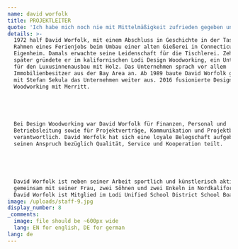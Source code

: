 ```yaml
---
name: david worfolk
title: PROJEKTLEITER
quote: 'Ich habe mich noch nie mit Mittelmäßigkeit zufrieden gegeben und stelle mir stets selbst die Herausforderung, die nächste Ebene an Qualität, Schönheit und Perfektion zu erreichen.'
details: >-
  1972 half David Worfolk, mit einem Abschluss in Geschichte in der Tasche, im
  Rahmen eines Ferienjobs beim Umbau einer alten Gießerei in Connecticut in ein
  Eigenheim. Damals erwachte seine Leidenschaft für die Tischlerei. Zehn Jahre
  später gründete er im kalifornischen Lodi Design Woodworking, ein Unternehmen
  für den Luxusinnenausbau mit Holz. Das Unternehmen sprach vor allem
  Immobilienbesitzer aus der Bay Area an. Ab 1989 baute David Worfolk gemeinsam
  mit Stefan Sekula das Unternehmen weiter aus. 2016 fusionierte Design
  Woodworking mit Merritt.





  Bei Design Woodworking war David Worfolk für Finanzen, Personal und
  Betriebsleitung sowie für Projektverträge, Kommunikation und Projektbetreuung
  verantwortlich. David Worfolk hat sich eine loyale Belegschaft aufgebaut, die
  seinen Anspruch bezüglich Qualität, Service und Kooperation teilt.





  David Worfolk ist neben seiner Arbeit sportlich und künstlerisch aktiv. Er lebt
  gemeinsam mit seiner Frau, zwei Söhnen und zwei Enkeln in Nordkalifornien.
  David Worfolk ist Mitglied im Lodi Unified School District School Board.
image: /uploads/staff-9.jpg
display_number: 8
_comments:
  image: file should be ~600px wide
  lang: EN for english, DE for german
lang: de
---
```



